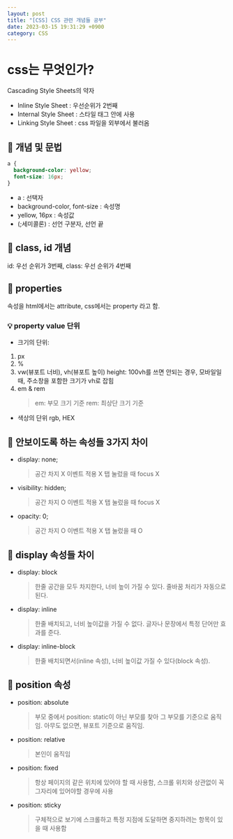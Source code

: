 ```yaml
---
layout: post
title: "[CSS] CSS 관련 개념들 공부"
date: 2023-03-15 19:31:29 +0900
category: CSS
---
```


# css는 무엇인가?

Cascading Style Sheets의 약자

- Inline Style Sheet : 우선순위가 2번째
- Internal Style Sheet : 스타일 태그 안에 사용
- Linking Style Sheet : css 파일을 외부에서 불러옴

## 📕 개념 및 문법

```css
a {
  background-color: yellow;
  font-size: 16px;
}
```

- a : 선택자
- background-color, font-size : 속성명
- yellow, 16px : 속성값
- (;세미콜론) : 선언 구분자, 선언 끝

## 📗 class, id 개념

id: 우선 순위가 3번째,
class: 우선 순위가 4번째

## 📕 properties

속성을 html에서는 attribute, css에서는 property 라고 함.

### 💡 property value 단위

- 크기의 단위:

1. px
2. %
3. vw(뷰포트 너비), vh(뷰포트 높이)
   height: 100vh를 쓰면 안되는 경우, 모바일일 때, 주소창을 포함한 크기가 vh로 잡힘
4. em & rem
   > em: 부모 크기 기준
   > rem: 최상단 크기 기준

- 색상의 단위
  rgb, HEX

## 📗 안보이도록 하는 속성들 3가지 차이

- display: none;

  > 공간 차지 X
  > 이벤트 적용 X
  > 탭 눌렀을 때 focus X

- visibility: hidden;

  > 공간 차지 O
  > 이벤트 적용 X
  > 탭 눌렀을 때 focus X

- opacity: 0;

  > 공간 차지 O
  > 이벤트 적용 X
  > 탭 눌렀을 때 O

## 📕 display 속성들 차이

- display: block

  > 한줄 공간을 모두 차지한다, 너비 높이 가질 수 있다.
  > 줄바꿈 처리가 자동으로 된다.

- display: inline

  > 한줄 배치되고, 너비 높이값을 가질 수 없다.
  > 글자나 문장에서 특정 단어만 효과를 준다.

- display: inline-block

  > 한줄 배치되면서(inline 속성), 너비 높이값 가질 수 있다(block 속성).

## 📗 position 속성

- position: absolute

  > 부모 중에서 position: static이 아닌 부모를 찾아 그 부모를 기준으로 움직임. 아무도 없으면, 뷰포트 기준으로 움직임.

- position: relative

  > 본인이 움직임

- position: fixed

  > 항상 페이지의 같은 위치에 있어야 할 때 사용함, 스크롤 위치와 상관없이 꼭 그자리에 있어야할 경우에 사용

- position: sticky

  > 구체적으로 보기에 스크롤하고 특정 지점에 도달하면 중지하려는 항목이 있을 때 사용함
